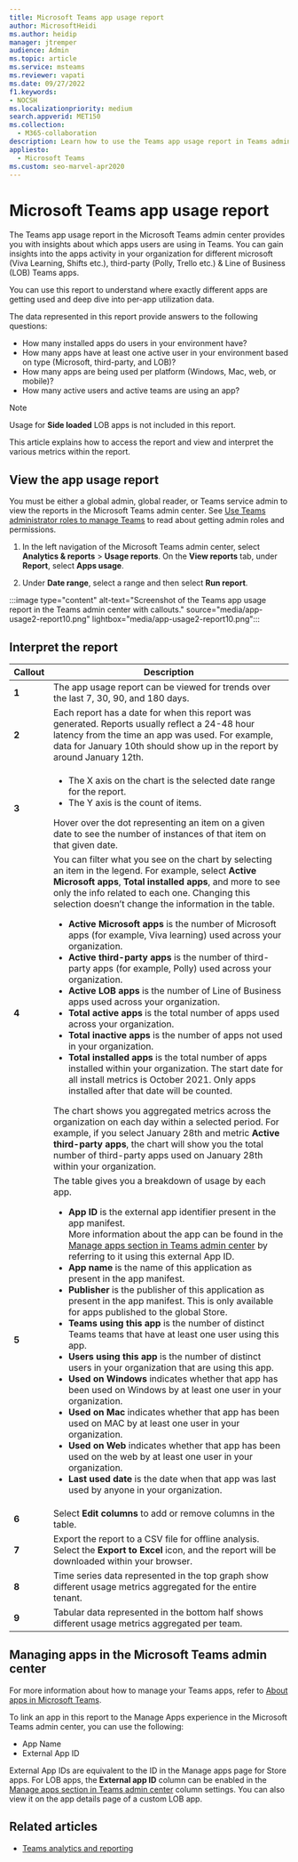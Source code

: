 ```yaml
---
title: Microsoft Teams app usage report
author: MicrosoftHeidi
ms.author: heidip
manager: jtremper
audience: Admin
ms.topic: article
ms.service: msteams
ms.reviewer: vapati
ms.date: 09/27/2022
f1.keywords:
- NOCSH
ms.localizationpriority: medium
search.appverid: MET150
ms.collection: 
  - M365-collaboration
description: Learn how to use the Teams app usage report in Teams admin center to know the active teams and users of an app.
appliesto: 
  - Microsoft Teams
ms.custom: seo-marvel-apr2020
---
```


# Microsoft Teams app usage report

The Teams app usage report in the Microsoft Teams admin center provides you with insights about which apps users are using in Teams. You can gain insights into the apps activity in your organization for different microsoft (Viva Learning, Shifts etc.), third-party (Polly, Trello etc.) & Line of Business (LOB) Teams apps.   

You can use this report to understand where exactly different apps are getting used and deep dive into per-app utilization data.

The data represented in this report provide answers to the following questions:

-  How many installed apps do users in your environment have?
-  How many apps have at least one active user in your environment based on type (Microsoft, third-party, and LOB)?
-  How many apps are being used per platform (Windows, Mac, web, or mobile)?
-  How many active users and active teams are using an app?

> [!NOTE]
> Usage for **Side loaded** LOB apps is not included in this report.

This article explains how to access the report and view and interpret the various metrics within the report. 

## View the app usage report

You must be either a global admin, global reader, or Teams service admin to view the reports in the Microsoft Teams admin center. See [Use Teams administrator roles to manage Teams](../using-admin-roles.md) to read about getting admin roles and permissions.

1. In the left navigation of the Microsoft Teams admin center, select **Analytics & reports** > **Usage reports**. On the **View reports** tab, under **Report**, select **Apps usage**.

2. Under **Date range**, select a range and then select **Run report**.

:::image type="content" alt-text="Screenshot of the Teams app usage report in the Teams admin center with callouts." source="media/app-usage2-report10.png" lightbox="media/app-usage2-report10.png":::

## Interpret the report

|Callout |Description  |
|--------|-------------|
|**1**   |The app usage report can be viewed for trends over the last 7, 30, 90, and 180 days. |
|**2**   |Each report has a date for when this report was generated. Reports usually reflect a 24-48 hour latency from the time an app was used. For example, data for January 10th should show up in the report by around January 12th. |
|**3**   |<ul><li>The X axis on the chart is the selected date range for the report.</li> <li> The Y axis is the count of items.</li> </ul>Hover over the dot representing an item on a given date to see the number of instances of that item on that given date.|
|**4**   |You can filter what you see on the chart by selecting an item in the legend. For example, select **Active Microsoft apps**, **Total installed apps**, and more to see only the info related to each one. Changing this selection doesn’t change the information in the table. <ul><li>**Active Microsoft apps** is the number of Microsoft apps (for example, Viva learning) used across your organization. </li> <li>**Active third-party apps** is the number of third-party apps (for example, Polly) used across your organization.  </li> <li>**Active LOB apps** is the number of Line of Business apps used across your organization. </li><li>**Total active apps** is the total number of apps used across your organization. </li><li>**Total inactive apps** is the number of apps not used in your organization. </li><li>**Total installed apps** is the total number of apps installed within your organization. The start date for all install metrics is October 2021. Only apps installed after that date will be counted.</li></ul> The chart shows you aggregated metrics across the organization on each day within a selected period. For example, if you select January 28th and metric **Active third-party apps**, the chart will show you the total number of third-party apps used on January 28th within your organization.  |
|**5**   |The table gives you a breakdown of usage by each app. <ul><li>**App ID** is the external app identifier present in the app manifest. <br/>More information about the app can be found in the [Manage apps section in Teams admin center](/microsoftteams/manage-apps) by referring to it using this external App ID.</li> <li>**App name** is the name of this application as present in the app manifest. </li> <li>**Publisher** is the publisher of this application as present in the app manifest. This is only available for apps published to the global Store.</li> <li>**Teams using this app** is the number of distinct Teams teams that have at least one user using this app. </li><li>**Users using this app** is the number of distinct users in your organization that are using this app.</li> <li>**Used on Windows** indicates whether that app has been used on Windows by at least one user in your organization.</li><li>**Used on Mac** indicates whether that app has been used on MAC by at least one user in your organization.</li><li>**Used on Web** indicates whether that app has been used on the web by at least one user in your organization. </li> <li>**Last used date** is the date when that app was last used by anyone in your organization. </li></ul> |
|**6**   |Select **Edit columns** to add or remove columns in the table.|
|**7**   |Export the report to a CSV file for offline analysis. Select the **Export to Excel** icon, and the report will be downloaded within your browser.|
|**8** |Time series data represented in the top graph show different usage metrics aggregated for the entire tenant.|
|**9** |Tabular data represented in the bottom half shows different usage metrics aggregated per team.|


## Managing apps in the Microsoft Teams admin center

For more information about how to manage your Teams apps, refer to [About apps in Microsoft Teams](../apps-in-teams.md).

To link an app in this report to the Manage Apps experience in the Microsoft Teams admin center, you can use the following:

- App Name
- External App ID

External App IDs are equivalent to the ID in the Manage apps page for Store apps. For LOB apps, the **External app ID**  column can be enabled in the [Manage apps section in Teams admin center](/microsoftteams/manage-apps) column settings. You can also view it on the app details page of a custom LOB app.

## Related articles

- [Teams analytics and reporting](teams-reporting-reference.md)
